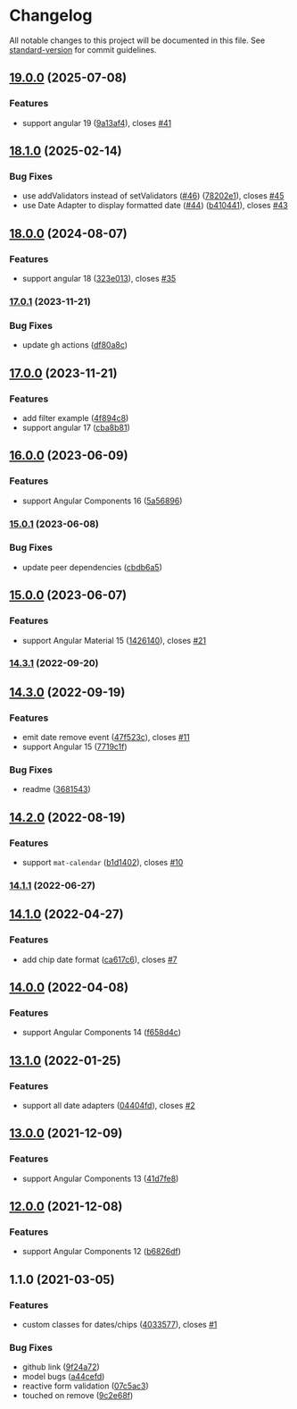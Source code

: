 # Changelog

All notable changes to this project will be documented in this file. See [standard-version](https://github.com/conventional-changelog/standard-version) for commit guidelines.

## [19.0.0](https://github.com/lekhmanrus/ngx-multiple-dates/compare/v18.1.0...v19.0.0) (2025-07-08)


### Features

* support angular 19 ([9a13af4](https://github.com/lekhmanrus/ngx-multiple-dates/commit/9a13af42cc8699d2dbcf87cc52d837252664343c)), closes [#41](https://github.com/lekhmanrus/ngx-multiple-dates/issues/41)

## [18.1.0](https://github.com/lekhmanrus/ngx-multiple-dates/compare/v18.0.0...v18.1.0) (2025-02-14)


### Bug Fixes

* use addValidators instead of setValidators ([#46](https://github.com/lekhmanrus/ngx-multiple-dates/issues/46)) ([78202e1](https://github.com/lekhmanrus/ngx-multiple-dates/commit/78202e15a79dd0ce1fd7b6c80526f8900da4ac44)), closes [#45](https://github.com/lekhmanrus/ngx-multiple-dates/issues/45)
* use Date Adapter to display formatted date ([#44](https://github.com/lekhmanrus/ngx-multiple-dates/issues/44)) ([b410441](https://github.com/lekhmanrus/ngx-multiple-dates/commit/b4104413fbd5d66e29ae5870873f0c775579f29a)), closes [#43](https://github.com/lekhmanrus/ngx-multiple-dates/issues/43)

## [18.0.0](https://github.com/lekhmanrus/ngx-multiple-dates/compare/v17.0.1...v18.0.0) (2024-08-07)


### Features

* support angular 18 ([323e013](https://github.com/lekhmanrus/ngx-multiple-dates/commit/323e013b4d0e364d19dad9af77057a63485d1f46)), closes [#35](https://github.com/lekhmanrus/ngx-multiple-dates/issues/35)

### [17.0.1](https://github.com/lekhmanrus/ngx-multiple-dates/compare/v17.0.0...v17.0.1) (2023-11-21)


### Bug Fixes

* update gh actions ([df80a8c](https://github.com/lekhmanrus/ngx-multiple-dates/commit/df80a8c632d7b93fc9bc77f522e4f24a2d7e9fa6))

## [17.0.0](https://github.com/lekhmanrus/ngx-multiple-dates/compare/v16.0.0...v17.0.0) (2023-11-21)


### Features

* add filter example ([4f894c8](https://github.com/lekhmanrus/ngx-multiple-dates/commit/4f894c8d487d12c53a34972372b292400c2df1f0))
* support angular 17 ([cba8b81](https://github.com/lekhmanrus/ngx-multiple-dates/commit/cba8b81d72c9aab7ff6cd0736c37d5afac9a67f1))

## [16.0.0](https://github.com/lekhmanrus/ngx-multiple-dates/compare/v15.0.1...v16.0.0) (2023-06-09)


### Features

* support Angular Components 16 ([5a56896](https://github.com/lekhmanrus/ngx-multiple-dates/commit/5a56896918558b57fe48062b4cda57acbfd3ae96))

### [15.0.1](https://github.com/lekhmanrus/ngx-multiple-dates/compare/v15.0.0...v15.0.1) (2023-06-08)


### Bug Fixes

* update peer dependencies ([cbdb6a5](https://github.com/lekhmanrus/ngx-multiple-dates/commit/cbdb6a536016dc82cec970744e6677114a2359ed))

## [15.0.0](https://github.com/lekhmanrus/ngx-multiple-dates/compare/v14.3.1...v15.0.0) (2023-06-07)


### Features

* support Angular Material 15 ([1426140](https://github.com/lekhmanrus/ngx-multiple-dates/commit/1426140f2232bc5704931ea499d4bc091cc2a6c7)), closes [#21](https://github.com/lekhmanrus/ngx-multiple-dates/issues/21)

### [14.3.1](https://github.com/lekhmanrus/ngx-multiple-dates/compare/v14.3.0...v14.3.1) (2022-09-20)

## [14.3.0](https://github.com/lekhmanrus/ngx-multiple-dates/compare/v14.2.0...v14.3.0) (2022-09-19)


### Features

* emit date remove event ([47f523c](https://github.com/lekhmanrus/ngx-multiple-dates/commit/47f523c8c1734ace5cf17bd01cd7e43ded17cca8)), closes [#11](https://github.com/lekhmanrus/ngx-multiple-dates/issues/11)
* support Angular 15 ([7719c1f](https://github.com/lekhmanrus/ngx-multiple-dates/commit/7719c1f925fcf57f3eaeb7adb1deeeccc7e07ed1))


### Bug Fixes

* readme ([3681543](https://github.com/lekhmanrus/ngx-multiple-dates/commit/3681543cbeda42bbce11b54d77c329fa57176028))

## [14.2.0](https://github.com/lekhmanrus/ngx-multiple-dates/compare/v14.1.1...v14.2.0) (2022-08-19)


### Features

* support `mat-calendar` ([b1d1402](https://github.com/lekhmanrus/ngx-multiple-dates/commit/b1d1402b0185dbc8c8dfad629b7485455c3983bd)), closes [#10](https://github.com/lekhmanrus/ngx-multiple-dates/issues/10)

### [14.1.1](https://github.com/lekhmanrus/ngx-multiple-dates/compare/v14.1.0...v14.1.1) (2022-06-27)

## [14.1.0](https://github.com/lekhmanrus/ngx-multiple-dates/compare/v14.0.0...v14.1.0) (2022-04-27)


### Features

* add chip date format ([ca617c6](https://github.com/lekhmanrus/ngx-multiple-dates/commit/ca617c6a178bc76f0e5a69149cdd8a98876fad0f)), closes [#7](https://github.com/lekhmanrus/ngx-multiple-dates/issues/7)

## [14.0.0](https://github.com/lekhmanrus/ngx-multiple-dates/compare/v13.1.0...v14.0.0) (2022-04-08)


### Features

* support Angular Components 14 ([f658d4c](https://github.com/lekhmanrus/ngx-multiple-dates/commit/f658d4cdf70c0aa3aaa5ab3a1aa440e175c07b02))

## [13.1.0](https://github.com/lekhmanrus/ngx-multiple-dates/compare/v13.0.0...v13.1.0) (2022-01-25)


### Features

* support all date adapters ([04404fd](https://github.com/lekhmanrus/ngx-multiple-dates/commit/04404fd6a0438573ac844966f83a49a16074a58e)), closes [#2](https://github.com/lekhmanrus/ngx-multiple-dates/issues/2)

## [13.0.0](https://github.com/lekhmanrus/ngx-multiple-dates/compare/v12.0.0...v13.0.0) (2021-12-09)


### Features

* support Angular Components 13 ([41d7fe8](https://github.com/lekhmanrus/ngx-multiple-dates/commit/41d7fe8e73e3317583acce6b7f51fed089440f57))

## [12.0.0](https://github.com/lekhmanrus/ngx-multiple-dates/compare/v1.1.0...v12.0.0) (2021-12-08)


### Features

* support Angular Components 12 ([b6826df](https://github.com/lekhmanrus/ngx-multiple-dates/commit/b6826df9225e4649c78abc3aa288a9a1b5507c55))

## 1.1.0 (2021-03-05)


### Features

* custom classes for dates/chips ([4033577](https://github.com/lekhmanrus/ngx-multiple-dates/commit/4033577fa2705c3ac6c6375577ce35c62ae887f8)), closes [#1](https://github.com/lekhmanrus/ngx-multiple-dates/issues/1)


### Bug Fixes

* github link ([9f24a72](https://github.com/lekhmanrus/ngx-multiple-dates/commit/9f24a72212571c5f5d8ba8691d89693b69305672))
* model bugs ([a44cefd](https://github.com/lekhmanrus/ngx-multiple-dates/commit/a44cefd59a9781d36313dcd76d725db802e4d0e7))
* reactive form validation ([07c5ac3](https://github.com/lekhmanrus/ngx-multiple-dates/commit/07c5ac3ab181aea2364150db30335319d7175578))
* touched on remove ([9c2e68f](https://github.com/lekhmanrus/ngx-multiple-dates/commit/9c2e68f9e74becdd097a6ea4734d247fce2e9f18))
